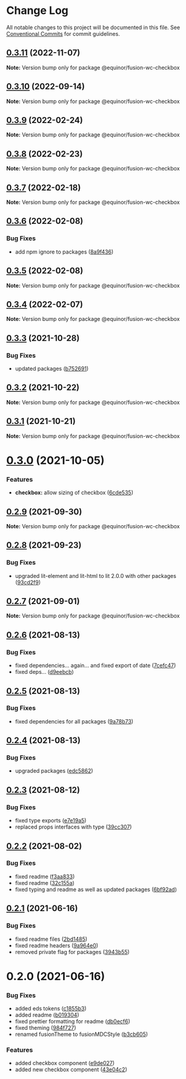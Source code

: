 # Change Log

All notable changes to this project will be documented in this file.
See [Conventional Commits](https://conventionalcommits.org) for commit guidelines.

## [0.3.11](https://github.com/equinor/fusion-web-components/compare/@equinor/fusion-wc-checkbox@0.3.10...@equinor/fusion-wc-checkbox@0.3.11) (2022-11-07)

**Note:** Version bump only for package @equinor/fusion-wc-checkbox





## [0.3.10](https://github.com/equinor/fusion-web-components/compare/@equinor/fusion-wc-checkbox@0.3.9...@equinor/fusion-wc-checkbox@0.3.10) (2022-09-14)

**Note:** Version bump only for package @equinor/fusion-wc-checkbox





## [0.3.9](https://github.com/equinor/fusion-web-components/compare/@equinor/fusion-wc-checkbox@0.3.8...@equinor/fusion-wc-checkbox@0.3.9) (2022-02-24)

**Note:** Version bump only for package @equinor/fusion-wc-checkbox





## [0.3.8](https://github.com/equinor/fusion-web-components/compare/@equinor/fusion-wc-checkbox@0.3.7...@equinor/fusion-wc-checkbox@0.3.8) (2022-02-23)

**Note:** Version bump only for package @equinor/fusion-wc-checkbox





## [0.3.7](https://github.com/equinor/fusion-web-components/compare/@equinor/fusion-wc-checkbox@0.3.6...@equinor/fusion-wc-checkbox@0.3.7) (2022-02-18)

**Note:** Version bump only for package @equinor/fusion-wc-checkbox





## [0.3.6](https://github.com/equinor/fusion-web-components/compare/@equinor/fusion-wc-checkbox@0.3.5...@equinor/fusion-wc-checkbox@0.3.6) (2022-02-08)


### Bug Fixes

* add npm ignore to packages ([8a9f436](https://github.com/equinor/fusion-web-components/commit/8a9f436f4d38c0fec431d9388ce3098853f8babc))





## [0.3.5](https://github.com/equinor/fusion-web-components/compare/@equinor/fusion-wc-checkbox@0.3.4...@equinor/fusion-wc-checkbox@0.3.5) (2022-02-08)

**Note:** Version bump only for package @equinor/fusion-wc-checkbox





## [0.3.4](https://github.com/equinor/fusion-web-components/compare/@equinor/fusion-wc-checkbox@0.3.3...@equinor/fusion-wc-checkbox@0.3.4) (2022-02-07)

**Note:** Version bump only for package @equinor/fusion-wc-checkbox





## [0.3.3](https://github.com/equinor/fusion-web-components/compare/@equinor/fusion-wc-checkbox@0.3.2...@equinor/fusion-wc-checkbox@0.3.3) (2021-10-28)


### Bug Fixes

* updated packages ([b752691](https://github.com/equinor/fusion-web-components/commit/b75269105063dfbb150432bd86426e33d67ba869))





## [0.3.2](https://github.com/equinor/fusion-web-components/compare/@equinor/fusion-wc-checkbox@0.3.1...@equinor/fusion-wc-checkbox@0.3.2) (2021-10-22)

**Note:** Version bump only for package @equinor/fusion-wc-checkbox





## [0.3.1](https://github.com/equinor/fusion-web-components/compare/@equinor/fusion-wc-checkbox@0.3.0...@equinor/fusion-wc-checkbox@0.3.1) (2021-10-21)

**Note:** Version bump only for package @equinor/fusion-wc-checkbox





# [0.3.0](https://github.com/equinor/fusion-web-components/compare/@equinor/fusion-wc-checkbox@0.2.9...@equinor/fusion-wc-checkbox@0.3.0) (2021-10-05)


### Features

* **checkbox:** allow sizing of checkbox ([6cde535](https://github.com/equinor/fusion-web-components/commit/6cde535c6ec9f5a8ae13ccdbe0c0b0ea80cec150))





## [0.2.9](https://github.com/equinor/fusion-web-components/compare/@equinor/fusion-wc-checkbox@0.2.8...@equinor/fusion-wc-checkbox@0.2.9) (2021-09-30)

**Note:** Version bump only for package @equinor/fusion-wc-checkbox





## [0.2.8](https://github.com/equinor/fusion-web-components/compare/@equinor/fusion-wc-checkbox@0.2.7...@equinor/fusion-wc-checkbox@0.2.8) (2021-09-23)


### Bug Fixes

* upgraded lit-element and lit-html to lit 2.0.0 with other packages ([93cd2f9](https://github.com/equinor/fusion-web-components/commit/93cd2f997d6045fd5ab69fe05ccee5acfa861ad7))





## [0.2.7](https://github.com/equinor/fusion-web-components/compare/@equinor/fusion-wc-checkbox@0.2.6...@equinor/fusion-wc-checkbox@0.2.7) (2021-09-01)

**Note:** Version bump only for package @equinor/fusion-wc-checkbox





## [0.2.6](https://github.com/equinor/fusion-web-components/compare/@equinor/fusion-wc-checkbox@0.2.5...@equinor/fusion-wc-checkbox@0.2.6) (2021-08-13)


### Bug Fixes

* fixed dependencies... again... and fixed export of date ([7cefc47](https://github.com/equinor/fusion-web-components/commit/7cefc47b307e67c3a79c41579e07ece70c2e0728))
* fixed deps... ([d9eebcb](https://github.com/equinor/fusion-web-components/commit/d9eebcb1d637e9c2bb64f465c9378f1fea17c973))





## [0.2.5](https://github.com/equinor/fusion-web-components/compare/@equinor/fusion-wc-checkbox@0.2.4...@equinor/fusion-wc-checkbox@0.2.5) (2021-08-13)


### Bug Fixes

* fixed dependencies for all packages ([9a78b73](https://github.com/equinor/fusion-web-components/commit/9a78b73068685cd4d096fdea1e8501464c18a51c))





## [0.2.4](https://github.com/equinor/fusion-web-components/compare/@equinor/fusion-wc-checkbox@0.2.3...@equinor/fusion-wc-checkbox@0.2.4) (2021-08-13)


### Bug Fixes

* upgraded packages ([edc5862](https://github.com/equinor/fusion-web-components/commit/edc58624c3921ef6c77020dd3a026f40ed1dd5f2))





## [0.2.3](https://github.com/equinor/fusion-web-components/compare/@equinor/fusion-wc-checkbox@0.2.2...@equinor/fusion-wc-checkbox@0.2.3) (2021-08-12)


### Bug Fixes

* fixed type exports ([e7e19a5](https://github.com/equinor/fusion-web-components/commit/e7e19a59c3db40b20d29f9ea888614a188a2fcc4))
* replaced props interfaces with type ([39cc307](https://github.com/equinor/fusion-web-components/commit/39cc3078b3bb217587f5eb39020a312cb859bb96))





## [0.2.2](https://github.com/equinor/fusion-web-components/compare/@equinor/fusion-wc-checkbox@0.2.1...@equinor/fusion-wc-checkbox@0.2.2) (2021-08-02)


### Bug Fixes

* fixed readme ([f3aa833](https://github.com/equinor/fusion-web-components/commit/f3aa83354653938dd0d41c6a7e6f35a8abfb37f0))
* fixed readme ([32c155a](https://github.com/equinor/fusion-web-components/commit/32c155a1d50a69be36a159419ec27e8978fbe00a))
* fixed typing and readme as well as updated packages ([6bf92ad](https://github.com/equinor/fusion-web-components/commit/6bf92ade989eaa8a4cbfd9b51b31a3dd98080140))





## [0.2.1](https://github.com/equinor/fusion-web-components/compare/@equinor/fusion-wc-checkbox@0.2.0...@equinor/fusion-wc-checkbox@0.2.1) (2021-06-16)


### Bug Fixes

* fixed readme files ([2bd1485](https://github.com/equinor/fusion-web-components/commit/2bd148593acf4e4fe9236bd24e44a2ec994341fc))
* fixed readme headers ([9a964e0](https://github.com/equinor/fusion-web-components/commit/9a964e0e3038db01b64249730b482b660af86706))
* removed private flag for packages ([3943b55](https://github.com/equinor/fusion-web-components/commit/3943b555441b8d8007ddedb795b54ac6009e7a04))





# 0.2.0 (2021-06-16)


### Bug Fixes

* added eds tokens ([c1855b3](https://github.com/equinor/fusion-web-components/commit/c1855b3e358f850dd4af65bea1c04aba37cd2a97))
* added readme ([b019304](https://github.com/equinor/fusion-web-components/commit/b01930436b29804c938d322c3c95ece90dcd4044))
* fixed prettier formatting for readme ([db0ecf6](https://github.com/equinor/fusion-web-components/commit/db0ecf612b724dcbc5afb953712dbc8a1a97d7bc))
* fixed theming ([984f727](https://github.com/equinor/fusion-web-components/commit/984f72745c2012fe6141c8cd786c45d349b36a8a))
* renamed fusionTheme to fusionMDCStyle ([b3cb605](https://github.com/equinor/fusion-web-components/commit/b3cb605b1bcaeaf78fbbda3030fcb7e41922b02e))


### Features

* added checkbox component ([e9de027](https://github.com/equinor/fusion-web-components/commit/e9de027bef0ab3dc6c33bd06ad2de47736a41367))
* added new checkbox component ([43e04c2](https://github.com/equinor/fusion-web-components/commit/43e04c238dff6899f8470c0c573d6b78ee86e71d))
